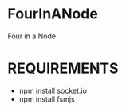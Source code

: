 FourInANode
===========

Four in a Node

REQUIREMENTS
===========
* npm install socket.io
* npm install fsmjs
